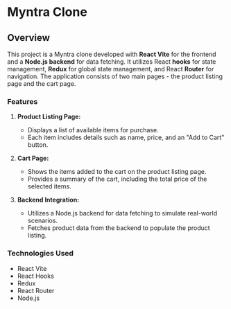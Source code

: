 # Myntra Clone

## Overview

This project is a Myntra clone developed with **React Vite** for the frontend and a **Node.js backend** for data fetching. It utilizes React **hooks** for state management, **Redux** for global state management, and React **Router** for navigation. The application consists of two main pages - the product listing page and the cart page.

### Features

1. **Product Listing Page:**
   - Displays a list of available items for purchase.
   - Each item includes details such as name, price, and an "Add to Cart" button.

2. **Cart Page:**
   - Shows the items added to the cart on the product listing page.
   - Provides a summary of the cart, including the total price of the selected items.

3. **Backend Integration:**
   - Utilizes a Node.js backend for data fetching to simulate real-world scenarios.
   - Fetches product data from the backend to populate the product listing.

### Technologies Used

- React Vite
- React Hooks
- Redux
- React Router
- Node.js

